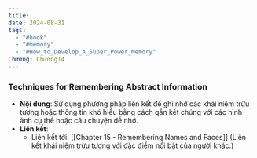 ```yaml
---
title: 
date: 2024-08-31
tags:
  - "#book"
  - "#memory"
  - "#How_to_Develop_A_Super_Power_Memory"
Chương: Chương14
---
```

### Techniques for Remembering Abstract Information

- **Nội dung**: Sử dụng phương pháp liên kết để ghi nhớ các khái niệm trừu tượng hoặc thông tin khó hiểu bằng cách gắn kết chúng với các hình ảnh cụ thể hoặc câu chuyện dễ nhớ.
- **Liên kết**:
    - Liên kết tới: [[Chapter 15 - Remembering Names and Faces]] (Liên kết khái niệm trừu tượng với đặc điểm nổi bật của người khác.)